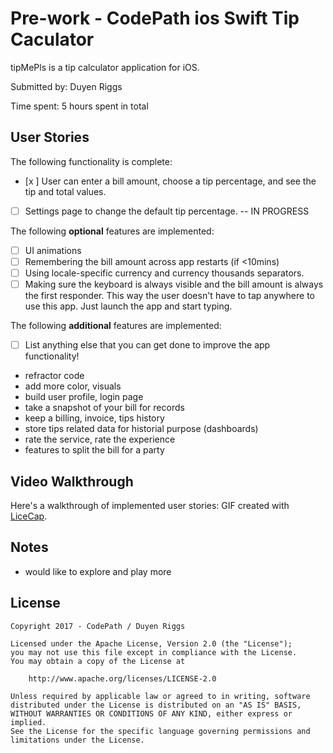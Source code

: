 # Pre-work - CodePath ios Swift Tip Caculator

tipMePls is a tip calculator application for iOS.

Submitted by: Duyen Riggs

Time spent: 5 hours spent in total

## User Stories
The following functionality is complete:

* [x ] User can enter a bill amount, choose a tip percentage, and see the tip and total values.
* [ ] Settings page to change the default tip percentage. -- IN PROGRESS

The following **optional** features are implemented:
* [ ] UI animations
* [ ] Remembering the bill amount across app restarts (if <10mins)
* [ ] Using locale-specific currency and currency thousands separators.
* [ ] Making sure the keyboard is always visible and the bill amount is always the first responder. This way the user doesn't have to tap anywhere to use this app. Just launch the app and start typing.

The following **additional** features are implemented:

- [ ] List anything else that you can get done to improve the app functionality!
* refractor code
* add more color, visuals
* build user profile, login page
* take a snapshot of your bill for records 
* keep a billing, invoice, tips history 
* store tips related data for historial purpose (dashboards)
* rate the service, rate the experience
* features to split the bill for a party

## Video Walkthrough 
Here's a walkthrough of implemented user stories:
GIF created with [LiceCap](http://www.cockos.com/licecap/).

## Notes

* would like to explore and play more

## License

    Copyright 2017 - CodePath / Duyen Riggs

    Licensed under the Apache License, Version 2.0 (the "License");
    you may not use this file except in compliance with the License.
    You may obtain a copy of the License at

        http://www.apache.org/licenses/LICENSE-2.0

    Unless required by applicable law or agreed to in writing, software
    distributed under the License is distributed on an "AS IS" BASIS,
    WITHOUT WARRANTIES OR CONDITIONS OF ANY KIND, either express or implied.
    See the License for the specific language governing permissions and
    limitations under the License.
